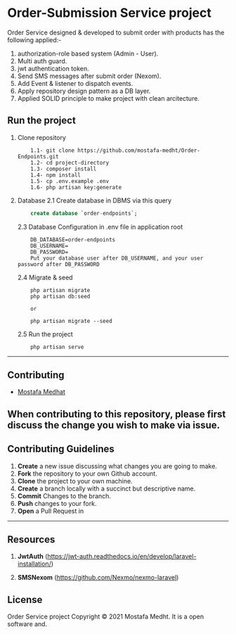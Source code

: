 # Order-Submission Service project

Order Service designed & developed to submit order with products has the following applied:-

1. authorization-role based system (Admin - User).
2. Multi auth guard.
3. jwt authentication token.
4. Send SMS messages after submit order (Nexom).
5. Add Event & listener to dispatch events.
6. Apply repository design pattern as a DB layer.
7. Applied SOLID principle to make project with clean arcitecture.

## Run the project

1. Clone repository

    ```
        1.1- git clone https://github.com/mostafa-medht/Order-Endpoints.git
        1.2- cd project-directory
        1.3- composer install
        1.4- npm install
        1.5- cp .env.example .env
        1.6- php artisan key:generate
    ```

2. Database
   2.1 Create database in DBMS via this query

    ```sql - mysql
        create database `order-endpoints`;
    ```

    2.3 Database Configuration in .env file in application root

    ```
        DB_DATABASE=order-endpoints
        DB_USERNAME=
        DB_PASSWORD=
        Put your database user after DB_USERNAME, and your user password after DB_PASSWORD
    ```

    2.4 Migrate & seed

    ```
        php artisan migrate
        php artisan db:seed

        or

        php artisan migrate --seed
    ```

    2.5 Run the project

    ```
        php artisan serve
    ```

---

## Contributing

-   [Mostafa Medhat](https://github.com/mostafa-medht)

## When contributing to this repository, please first discuss the change you wish to make via issue.

## Contributing Guidelines

1. **Create** a new issue discussing what changes you are going to make.
2. **Fork** the repository to your own Github account.
3. **Clone** the project to your own machine.
4. **Create** a branch locally with a succinct but descriptive name.
5. **Commit** Changes to the branch.
6. **Push** changes to your fork.
7. **Open** a Pull Request in

---

## Resources

1. **JwtAuth** (https://jwt-auth.readthedocs.io/en/develop/laravel-installation/)

2. **SMSNexom** (https://github.com/Nexmo/nexmo-laravel)

## License

Order Service project Copyright © 2021 Mostafa Medht. It is a open software and.
